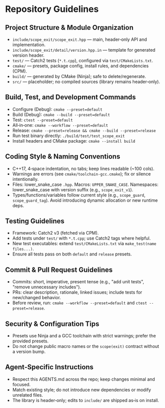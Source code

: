 # Repository Guidelines

## Project Structure & Module Organization
- `include/scope_exit/scope_exit.hpp` — main, header‑only API and implementation.
- `include/scope_exit/detail/version.hpp.in` — template for generated version header.
- `test/` — Catch2 tests (`*.t.cpp`), configured via `test/CMakeLists.txt`.
- `cmake/` — presets, package config, install rules, and dependencies (CPM).
- `build/` — generated by CMake (Ninja); safe to delete/regenerate.
- `src/` — placeholder; no compiled sources (library remains header‑only).

## Build, Test, and Development Commands
- Configure (Debug): `cmake --preset=default`
- Build (Debug): `cmake --build --preset=default`
- Test: `ctest --preset=default`
- All‑in‑one: `cmake --workflow --preset=default`
- Release: `cmake --preset=release && cmake --build --preset=release`
- Run test binary directly: `./build/test/test_scope_exit`
- Install headers and CMake package: `cmake --install build`

## Coding Style & Naming Conventions
- C++17, 4‑space indentation, no tabs; keep lines readable (~100 cols).
- Warnings are errors (see `cmake/toolchain-gcc.cmake`); fix or silence intentionally.
- Files: lower_snake_case `.hpp`. Macros: `UPPER_SNAKE_CASE`. Namespaces: lower_snake_case with version suffix (e.g., `scope_exit_v1`).
- Types/functions/variables follow current style (e.g., `scope_guard`, `scope_guard_tag`). Avoid introducing dynamic allocation or new runtime deps.

## Testing Guidelines
- Framework: Catch2 v3 (fetched via CPM).
- Add tests under `test/` with `*.t.cpp`; use Catch2 tags where helpful.
- New test executables: extend `test/CMakeLists.txt` via `make_test(name files...)`.
- Ensure all tests pass on both `default` and `release` presets.

## Commit & Pull Request Guidelines
- Commits: short, imperative, present tense (e.g., "add unit tests", "remove unnecessary includes").
- PRs: clear description, rationale, linked issues; include tests for new/changed behavior.
- Before review, run: `cmake --workflow --preset=default` and `ctest --preset=release`.

## Security & Configuration Tips
- Presets use Ninja and a GCC toolchain with strict warnings; prefer the provided presets.
- Do not change public macro names or the `scope(exit)` contract without a version bump.

## Agent‑Specific Instructions
- Respect this AGENTS.md across the repo; keep changes minimal and focused.
- Match existing style; do not introduce new dependencies or modify unrelated files.
- The library is header‑only; edits to `include/` are shipped as‑is on install.
